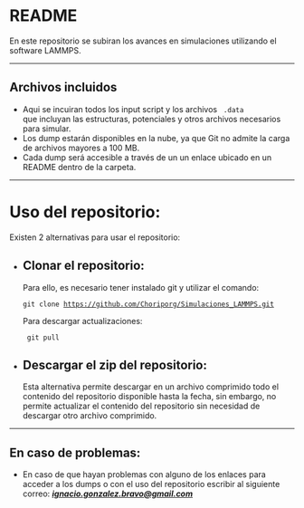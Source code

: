 # README
En este repositorio se subiran los avances en simulaciones utilizando el software LAMMPS.

---

## Archivos incluidos
- Aqui se incuiran todos los input script y los archivos <code> .data </code> que incluyan las estructuras, potenciales y otros archivos necesarios para simular.
- Los dump estarán disponibles en la nube, ya que Git no admite la carga de archivos mayores a 100 MB.
- Cada dump será accesible a través de un un enlace ubicado en un README dentro de la carpeta.

---

# Uso del repositorio:

Existen 2 alternativas para usar el repositorio:

- ##  Clonar el repositorio:

    Para ello, es necesario tener instalado git y utilizar el comando:

    <code>git clone https://github.com/Choriporg/Simulaciones_LAMMPS.git </code>

    Para descargar actualizaciones: 

    <code> git pull </code>

- ## Descargar el zip del repositorio:
    
    Esta alternativa permite descargar en un archivo comprimido todo el contenido del repositorio disponible hasta la fecha, sin embargo, no permite actualizar el contenido del repositorio sin necesidad de descargar otro archivo comprimido.

---

## En caso de problemas:

- En caso de que hayan problemas con alguno de los enlaces para acceder a los dumps o con el uso del repositorio escribir al siguiente correo: __*ignacio.gonzalez.bravo@gmail.com*__